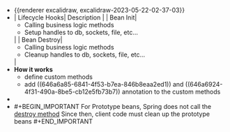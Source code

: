 - {{renderer excalidraw, excalidraw-2023-05-22-02-37-03}}
- | Lifecycle Hooks| Description |
  | Bean Init| <ul><li>Calling business logic methods</li><li>Setup handles to db, sockets, file, etc...</li></ul> |
  | Bean Destroy| <ul><li>Calling business logic methods</li><li>Cleanup handles to db, sockets, file, etc...</li></ul> |
- **How it works**
	- define custom methods
	- add ((646a6a85-6841-4f53-b7ea-846b8eaa2ed1)) and ((646a6924-4f31-490a-8be5-cb12e5fb73b7)) annotation to the custom methods
-
- #+BEGIN_IMPORTANT
  For Prototype beans, Spring does not call the [destroy method](646a6a85-6841-4f53-b7ea-846b8eaa2ed1)
  Since then, client code must clean up the prototype beans
  #+END_IMPORTANT